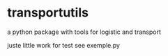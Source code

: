 transportutils
==============

a python package with tools for logistic and transport 

juste little work for test
see exemple.py